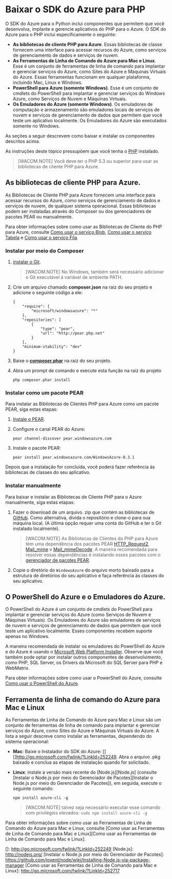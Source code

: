 <properties title="Download the Azure SDK for PHP" pageTitle="Download the Azure SDK for PHP" metaKeywords="" description="Learn how to download and install the Azure SDK for PHP." documentationCenter="PHP" services="" solutions="web" authors="robmcm" />

<tags ms.service="multiple" ms.workload="na" ms.tgt_pltfrm="na" ms.devlang="PHP" ms.topic="article" ms.date="01/01/1900" ms.author="robmcm" />

# Baixar o SDK do Azure para PHP

O SDK do Azure para o Python inclui componentes que permitem que você desenvolva, implante e gerencie aplicativos do PHP para o Azure. O SDK do Azure para o PHP inclui especificamente o seguinte:

-   **As bibliotecas de cliente PHP para Azure**. Essas bibliotecas de classe fornecem uma interface para acessar recursos do Azure, como serviços de gerenciamento de dados e serviços de nuvem.
-   **As Ferramentas de Linha de Comando do Azure para Mac e Linux**. Esse é um conjunto de ferramentas de linha de comando para implantar e gerenciar serviços do Azure, como Sites do Azure e Máquinas Virtuais do Azure. Essas ferramentas funcionam em qualquer plataforma, incluindo Mac, Linux e Windows.
-   **PowerShell para Azure (somente Windows)**. Esse é um conjunto de cmdlets do PowerShell para implantar e gerenciar serviços do Windows Azure, como Serviços de Nuvem e Máquinas Virtuais.
-   **Os Emuladores do Azure (somente Windows)**. Os emuladores de computação e armazenamento são emuladores locais de serviços de nuvem e serviços de gerenciamento de dados que permitem que você teste um aplicativo localmente. Os Emuladores do Azure são executados somente no Windows.

As seções a seguir descrevem como baixar e instalar os componentes descritos acima.

As instruções deste tópico pressupõem que você tenha o [PHP][PHP] instalado.

> [WACOM.NOTE]
> Você deve ter o PHP 5.3 ou superior para usar as bibliotecas de cliente PHP para Azure.

## As bibliotecas de cliente PHP para Azure.

As Bibliotecas de Cliente PHP para Azure fornecem uma interface para acessar recursos do Azure, como serviços de gerenciamento de dados e serviços de nuvem, de qualquer sistema operacional. Essas bibliotecas podem ser instaladas através do Composer ou dos gerenciadores de pacotes PEAR ou manualmente.

Para obter informações sobre como usar as Bibliotecas de Cliente do PHP para Azure, consulte [Como usar o serviço Blob][Como usar o serviço Blob], [Como usar o serviço Tabela][Como usar o serviço Tabela] e [Como usar o serviço Fila][Como usar o serviço Fila].

### Instalar por meio do Composer

1.  [instalar o Git][instalar o Git].

    > [WACOM.NOTE]
    > No Windows, também será necessário adicionar o Git executável à variável de ambiente PATH.

2.  Crie um arquivo chamado **composer.json** na raiz do seu projeto e adicione o seguinte código a ele:

        {
            "require": {
                "microsoft/windowsazure": "*"
            },          
            "repositories": [
                {
                    "type": "pear",
                    "url": "http://pear.php.net"
                }
            ],
            "minimum-stability": "dev"
        }

3.  Baixe o **[composer.phar][composer.phar]** na raiz do seu projeto.

4.  Abra um prompt de comando e execute esta função na raiz do projeto

        php composer.phar install

### Instalar como um pacote PEAR

Para instalar as Bibliotecas de Clientes PHP para Azure como um pacote PEAR, siga estas etapas:

1.  [Instale o PEAR][Instale o PEAR].
2.  Configure o canal PEAR do Azure:

        pear channel-discover pear.windowsazure.com

3.  Instale o pacote PEAR:

        pear install pear.windowsazure.com/WindowsAzure-0.3.1

Depois que a instalação for concluída, você poderá fazer referência às bibliotecas de classes do seu aplicativo.

### Instalar manualmente

Para baixar e instalar as Bibliotecas de Cliente PHP para o Azure manualmente, siga estas etapas:

1.  Fazer o download de um arquivo. zip que contém as bibliotecas de [GitHub][GitHub]. Como alternativa, divida o repositório e clone-o para sua máquina local. (A última opção requer uma conta do GitHub e ter o Git instalado localmente).

    > [WACOM.NOTE]
    > As Bibliotecas de Clientes do PHP para Azure têm uma dependência dos pacotes PEAR [HTTP\_Request2][HTTP\_Request2], [Mail\_mime][Mail\_mime] e [Mail\_mimeDecode][Mail\_mimeDecode]. A maneira recomendada para resolver essas dependências é instalando esses pacotes com o [gerenciador de pacotes PEAR][gerenciador de pacotes PEAR].

2.  Copie o diretório do `WindowsAzure` do arquivo morto baixado para a estrutura de diretórios do seu aplicativo e faça referência às classes do seu aplicativo.

## O PowerShell do Azure e o Emuladores do Azure.

O PowerShell do Azure é um conjunto de cmdlets do PowerShell para implantar e gerenciar serviços do Azure (como Serviços de Nuvem e Máquinas Virtuais). Os Emuladores do Azure são emuladores de serviços de nuvem e serviços de gerenciamento de dados que permitem que você teste um aplicativo localmente. Esses componentes recebem suporte apenas no Windows.

A maneira recomendada de instalar os emuladores do PowerShell do Azure e do Azure é usando o [Microsoft Web Platform Installer][Microsoft Web Platform Installer]. Observe que você também pode optar por instalar outros componentes de desenvolvimento, como PHP, SQL Server, os Drivers da Microsoft do SQL Server para PHP e WebMatrix.

Para obter informações sobre como usar o PowerShell do Azure, consulte [Como usar o PowerShell do Azure][Como usar o PowerShell do Azure].

## Ferramenta de linha de comando do Azure para Mac e Linux

As Ferramentas de Linha de Comando do Azure para Mac e Linux são um conjunto de ferramentas de linha de comando para implantar e gerenciar serviços do Azure, como Sites do Azure e Máquinas Virtuais do Azure. A lista a seguir descreve como instalar as ferramentas, dependendo do sistema operacional:

-   **Mac**: Baixe o Instalador do SDK do Azure: [][]<http://go.microsoft.com/fwlink/?LinkId=252249></a>. Abra o arquivo .pkg baixado e conclua as etapas de instalação quando for solicitado.

-   **Linux**: instale a versão mais recente do [Node.js][Node.js] (consulte [Instalar o Node.js por meio do Gerenciador de Pacotes][Instalar o Node.js por meio do Gerenciador de Pacotes]), em seguida, execute o seguinte comando:

        npm install azure-cli -g

    > [WACOM.NOTE]
    > talvez seja necessário executar esse comando com privilégios elevados: `sudo npm install azure-cli -g`

Para obter informações sobre como usar as Ferramentas de Linha de Comando do Azure para Mac e Linux, consulte [Como usar as Ferramentas de Linha de Comando para Mac e Linux][Como usar as Ferramentas de Linha de Comando para Mac e Linux].

  [PHP]: http://www.php.net/manual/en/install.php
  [Como usar o serviço Blob]: http://go.microsoft.com/fwlink/?LinkId=252714
  [Como usar o serviço Tabela]: http://go.microsoft.com/fwlink/?LinkId=252715
  [Como usar o serviço Fila]: http://go.microsoft.com/fwlink/?LinkId=252716
  [instalar o Git]: http://git-scm.com/book/en/Getting-Started-Installing-Git
  [composer.phar]: http://getcomposer.org/composer.phar
  [Instale o PEAR]: http://pear.php.net/manual/en/installation.getting.php
  [GitHub]: http://go.microsoft.com/fwlink/?LinkId=252719
  [HTTP\_Request2]: http://pear.php.net/package/HTTP_Request2
  [Mail\_mime]: http://pear.php.net/package/Mail_mime
  [Mail\_mimeDecode]: http://pear.php.net/package/Mail_mimeDecode
  [gerenciador de pacotes PEAR]: http://pear.php.net/manual/en/installation.php
  [Microsoft Web Platform Installer]: http://go.microsoft.com/fwlink/?LinkId=253447
  [Como usar o PowerShell do Azure]: http://go.microsoft.com/fwlink/?LinkId=252718
  []: http://go.microsoft.com/fwlink/?LinkId=252249
  [Node.js]: http://nodejs.org/
  [Instalar o Node.js por meio do Gerenciador de Pacotes]: https://github.com/joyent/node/wiki/Installing-Node.js-via-package-manager
  [Como usar as Ferramentas de Linha de Comando para Mac e Linux]: http://go.microsoft.com/fwlink/?LinkId=252717
